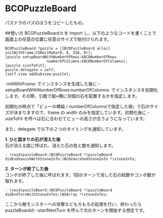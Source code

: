 BCOPuzzleBoard
==============

パズドラのパズのほうをコピーしたもの。


##使い方
BCOPuzzleBoard.h を import し、以下のようなコードを書くことで画面上の任意の位置に任意のサイズで貼付けられます。

    BCOPuzzleBoard *puzzle = [[BCOPuzzleBoard alloc] initWithFrame:CGRectMake(0, 0, 320, 0)];
    [puzzle setupBoardWithNumberOfRows:kBCONumberOfRows
                       numberOfColumns:kBCONumberOfColumns];
    [puzzle sizeToFit];
    puzzle.delegate = self;
    [self.view addSubview:puzzle];

-initWithFrame: でインスタンスを生成した後に -setupBoardWithNumberOfRows:numberOfColumns: でインスタンスを初期化します。その際、引数で縦×横に何個の石を配置するかを指定します。

初期化の時点で「ビューの横幅 / numberOfColumnsで指定した値」で石のサイズが決まりますので、frame の width のみを指定しています。初期化後に -sizeToFit を呼べば石に合わせてビューの高さが合うようになっています。

また、delegate で以下の２つのタイミングを通知しています。

**1. ひと固まりの石が消えた後**  
石が消える度に呼ばれ、消えた石の色と数を通知します。

	- (void)puzzleBoard:(BCOPuzzleBoard *)puzzleBoard didEndVanishWithStoneInfo:(BCOVanishedStoneInfo *)stoneInfo;

**2. ターンが終了した後**   
コンボが終了した後に呼ばれます。1回のターンで消した石の総数やコンボ数が取れます。

	- (void)puzzleBoard:(BCOPuzzleBoard *)puzzleBoard didEndTurnWithStoneInfos:(NSArray *)stoneInfos;


ここから敵モンスターへの攻撃などもろもろの処理を行い、終わったらpuzzleBoardの -startNextTurn を呼んで次のターンを開始する想定です。